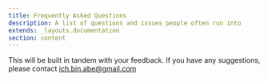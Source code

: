```yaml
---
title: Frequently Asked Questions
description: A list of questions and issues people often run into
extends: _layouts.documentation
section: content
---
```


This will be built in tandem with your feedback. If you have any suggestions, please contact ich.bin.abe@gmail.com